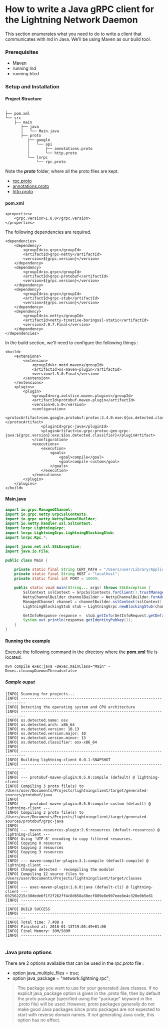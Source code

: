 
# How to write a Java gRPC client for the Lightning Network Daemon

This section enumerates what you need to do to write a client that communicates
with lnd in Java. We'll be using Maven as our build tool.

### Prerequisites
 - Maven
 - running lnd
 - running btcd

### Setup and Installation
#### Project Structure
```
.
├── pom.xml
└── src
    ├── main
       ├── java
       │   └── Main.java
       ├── proto
          ├── google
          │   └── api
          │       ├── annotations.proto
          │       └── http.proto
          └── lnrpc
              └── rpc.proto

```
Note the ***proto*** folder, where all the proto files are kept.

 - [rpc.proto](https://github.com/lightningnetwork/lnd/blob/master/lnrpc/rpc.proto)
 - [annotations.proto](https://github.com/grpc-ecosystem/grpc-gateway/blob/master/third_party/googleapis/google/api/annotations.proto)
 - [http.proto](https://github.com/grpc-ecosystem/grpc-gateway/blob/master/third_party/googleapis/google/api/http.proto)

#### pom.xml
```
<properties>
    <grpc.version>1.8.0</grpc.version>
</properties>    
```
The following dependencies are required.
```
<dependencies>
    <dependency>
        <groupId>io.grpc</groupId>
        <artifactId>grpc-netty</artifactId>
        <version>${grpc.version}</version>
    </dependency>
    <dependency>
        <groupId>io.grpc</groupId>
        <artifactId>grpc-protobuf</artifactId>
        <version>${grpc.version}</version>
    </dependency>
    <dependency>
        <groupId>io.grpc</groupId>
        <artifactId>grpc-stub</artifactId>
        <version>${grpc.version}</version>
    </dependency>
    <dependency>
        <groupId>io.netty</groupId>
        <artifactId>netty-tcnative-boringssl-static</artifactId>
        <version>2.0.7.Final</version>
    </dependency>
</dependencies>
```
In the build section,  we'll need to configure the following things :
```
<build>
    <extensions>
        <extension>
            <groupId>kr.motd.maven</groupId>
            <artifactId>os-maven-plugin</artifactId>
            <version>1.5.0.Final</version>
        </extension>
    </extensions>
    <plugins>
        <plugin>
            <groupId>org.xolstice.maven.plugins</groupId>
            <artifactId>protobuf-maven-plugin</artifactId>
            <version>0.5.0</version>
            <configuration>
                <protocArtifact>com.google.protobuf:protoc:3.4.0:exe:${os.detected.classifier}</protocArtifact>
                <pluginId>grpc-java</pluginId>
                <pluginArtifact>io.grpc:protoc-gen-grpc-java:${grpc.version}:exe:${os.detected.classifier}</pluginArtifact>
            </configuration>
            <executions>
                <execution>
                    <goals>
                        <goal>compile</goal>
                        <goal>compile-custom</goal>
                    </goals>
                </execution>
            </executions>
        </plugin>
    </plugins>
</build>
```
#### Main.java
```java
import io.grpc.ManagedChannel;
import io.grpc.netty.GrpcSslContexts;
import io.grpc.netty.NettyChannelBuilder;
import io.netty.handler.ssl.SslContext;
import lnrpc.LightningGrpc;
import lnrpc.LightningGrpc.LightningBlockingStub;
import lnrpc.Rpc.*;

import javax.net.ssl.SSLException;
import java.io.File;

public class Main {

    private static final String CERT_PATH = "/Users/user/Library/Application Support/Lnd/tls.cert";
    private static final String HOST = "localhost";
    private static final int PORT = 10009;

    public static void main(String... args) throws SSLException {
        SslContext sslContext = GrpcSslContexts.forClient().trustManager(new File(CERT_PATH)).build();
        NettyChannelBuilder channelBuilder = NettyChannelBuilder.forAddress(HOST, PORT);
        ManagedChannel channel = channelBuilder.sslContext(sslContext).build();
        LightningBlockingStub stub = LightningGrpc.newBlockingStub(channel);

        GetInfoResponse response =  stub.getInfo(GetInfoRequest.getDefaultInstance());
        System.out.println(response.getIdentityPubkey());
    }
}
```
#### Running the example
Execute the following command in the directory where the **pom.xml** file is located.
```
mvn compile exec:java -Dexec.mainClass="Main" -Dexec.cleanupDaemonThreads=false
```
##### Sample ouput
```
[INFO] Scanning for projects...
[INFO] ------------------------------------------------------------------------
[INFO] Detecting the operating system and CPU architecture
[INFO] ------------------------------------------------------------------------
[INFO] os.detected.name: osx
[INFO] os.detected.arch: x86_64
[INFO] os.detected.version: 10.13
[INFO] os.detected.version.major: 10
[INFO] os.detected.version.minor: 13
[INFO] os.detected.classifier: osx-x86_64
[INFO] 
[INFO] ------------------------------------------------------------------------
[INFO] Building lightning-client 0.0.1-SNAPSHOT
[INFO] ------------------------------------------------------------------------
[INFO] 
[INFO] --- protobuf-maven-plugin:0.5.0:compile (default) @ lightning-client ---
[INFO] Compiling 3 proto file(s) to /Users/user/Documents/Projects/lightningclient/target/generated-sources/protobuf/java
[INFO] 
[INFO] --- protobuf-maven-plugin:0.5.0:compile-custom (default) @ lightning-client ---
[INFO] Compiling 3 proto file(s) to /Users/user/Documents/Projects/lightningclient/target/generated-sources/protobuf/grpc-java
[INFO] 
[INFO] --- maven-resources-plugin:2.6:resources (default-resources) @ lightning-client ---
[INFO] Using 'UTF-8' encoding to copy filtered resources.
[INFO] Copying 0 resource
[INFO] Copying 3 resources
[INFO] Copying 3 resources
[INFO] 
[INFO] --- maven-compiler-plugin:3.1:compile (default-compile) @ lightning-client ---
[INFO] Changes detected - recompiling the module!
[INFO] Compiling 12 source files to /Users/user/Documents/Projects/lightningclient/target/classes
[INFO] 
[INFO] --- exec-maven-plugin:1.6.0:java (default-cli) @ lightning-client ---
032562215c38dede6f1f2f262ff4c8db58a38ecf889e8e907eee8e4c320e0b5e81
[INFO] ------------------------------------------------------------------------
[INFO] BUILD SUCCESS
[INFO] ------------------------------------------------------------------------
[INFO] Total time: 7.408 s
[INFO] Finished at: 2018-01-13T19:05:49+01:00
[INFO] Final Memory: 30M/589M
[INFO] ------------------------------------------------------------------------
```

### Java proto options

There are 2 options available that can be used in the *rpc.proto* file :

* option java_multiple_files = true;
* option java_package = "network.lightning.rpc";
>The package you want to use for your generated Java classes. If no explicit java_package option is given in the .proto file, then by default the proto package (specified using the "package" keyword in the .proto file) will be used. However, proto packages generally do not make good Java packages since proto packages are not expected to start with reverse domain names. If not generating Java code, this option has no effect.